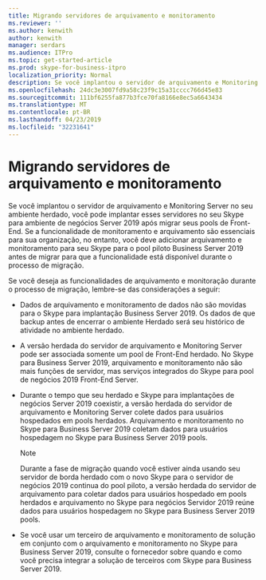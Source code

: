 ```yaml
---
title: Migrando servidores de arquivamento e monitoramento
ms.reviewer: ''
ms.author: kenwith
author: kenwith
manager: serdars
ms.audience: ITPro
ms.topic: get-started-article
ms.prod: skype-for-business-itpro
localization_priority: Normal
description: Se você implantou o servidor de arquivamento e Monitoring Server no seu ambiente herdado, você pode implantar esses servidores no seu Skype para ambiente de negócios Server 2019 após migrar seus pools de Front-End. Se a funcionalidade de monitoramento e arquivamento são essenciais para sua organização, no entanto, você deve adicionar arquivamento e monitoramento para seu Skype para o pool piloto Business Server 2019 antes de migrar para que a funcionalidade está disponível durante o processo de migração.
ms.openlocfilehash: 24dc3e3007fd9a58c23f9c15a31cccc766d45e83
ms.sourcegitcommit: 111bf6255fa877b3fce70fa8166e8ec5a6643434
ms.translationtype: MT
ms.contentlocale: pt-BR
ms.lasthandoff: 04/23/2019
ms.locfileid: "32231641"
---
```

# <a name="migrating-archiving-and-monitoring-servers"></a>Migrando servidores de arquivamento e monitoramento

Se você implantou o servidor de arquivamento e Monitoring Server no seu ambiente herdado, você pode implantar esses servidores no seu Skype para ambiente de negócios Server 2019 após migrar seus pools de Front-End. Se a funcionalidade de monitoramento e arquivamento são essenciais para sua organização, no entanto, você deve adicionar arquivamento e monitoramento para seu Skype para o pool piloto Business Server 2019 antes de migrar para que a funcionalidade está disponível durante o processo de migração. 
  
Se você deseja as funcionalidades de arquivamento e monitoração durante o processo de migração, lembre-se das considerações a seguir:
  
- Dados de arquivamento e monitoramento de dados não são movidas para o Skype para implantação Business Server 2019. Os dados de que backup antes de encerrar o ambiente Herdado será seu histórico de atividade no ambiente herdado.
    
- A versão herdada do servidor de arquivamento e Monitoring Server pode ser associada somente um pool de Front-End herdado. No Skype para Business Server 2019, arquivamento e monitoramento não são mais funções de servidor, mas serviços integrados do Skype para pool de negócios 2019 Front-End Server.
    
- Durante o tempo que seu herdado e Skype para implantações de negócios Server 2019 coexistir, a versão herdada do servidor de arquivamento e Monitoring Server colete dados para usuários hospedados em pools herdados. Arquivamento e monitoramento no Skype para Business Server 2019 coletam dados para usuários hospedagem no Skype para Business Server 2019 pools.
    
    > [!NOTE]
    > Durante a fase de migração quando você estiver ainda usando seu servidor de borda herdado com o novo Skype para o servidor de negócios 2019 continua do pool piloto, a versão herdada do servidor de arquivamento para coletar dados para usuários hospedado em pools herdados e arquivamento no Skype para negócios Servidor 2019 reúne dados para usuários hospedagem no Skype para Business Server 2019 pools. 
  
- Se você usar um terceiro de arquivamento e monitoramento de solução em conjunto com o arquivamento e monitoramento no Skype para Business Server 2019, consulte o fornecedor sobre quando e como você precisa integrar a solução de terceiros com Skype para Business Server 2019.
    

